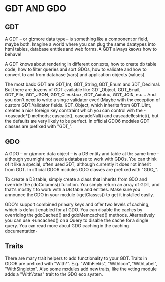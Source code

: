 # GDT AND GDO

## GDT
A GDT – or gizmore data type – is something like a component or field, maybe both.
Imagine a world where you can plug the same datatypes into html tables, database entities and web forms.
A GDT always knows how to behave!

A GDT knows about rendering in different contexts, how to create db table code, how to filter queries and sort GDOs, how to validate and how to convert to and from database (vars) and application objects (values).

The most basic GDT are GDT_Int, GDT_String, GDT_Enum and GDT_Decimal.
But there are dozens of GDT available like GDT_Object, GDT_Email, GDT_File, GDT_JSON, GDT_Checkbox, GDT_AutoInc, GDT_JOIN, etc... And you don't need to write a single validator ever! (Maybe with the exception of custom GDT_Validator fields.
GDT_Object, which inherits from GDT_UInt, creates a nice foreign key constraint which you can control with the ->cascade*() methods; cascade(), cascadeNull() and cascadeRestrict(), but
the defaults are very likely to be perfect.
In official GDO6 modules GDT classes are prefixed with "GDT_".

## GDO

A GDO – or gizmore data object – is a DB entity and table at the same time – although you might not need a database to work with GDOs.
You can think of it like a special, often used GDT, although currently it does not inherit from GDT.
In official GDO6 modules GDO classes are prefixed with "GDO_".

To create a DB table, simply create a class that inherits from GDO and override the gdoColumns() function.
You simply return an array of GDT, and that's mostly it to work with a DB table and entities.
Make sure you announce the GDO in your module->getClasses() to get it installed easily.

GDO's support combined primary keys and offer two levels of caching, which is default enabled for all GDO.
You can disable the caches by overriding the gdoCached() and gdoMemcached() methods.
Alternatively you can use ->uncached() on a Query to disable the cache for a single query.
You can read more about GDO caching in the caching documentation-

## Traits

There are many trait helpers to add functionality to your GDT.
Traits in GDO6 are prefixed with "With*". E.g. "WithFields", "WithIcon", "WithLabel", "WithSingleton".
Also some modules add new traits, like the voting module adds a "WithVotes" trait to the GDO eco system.
